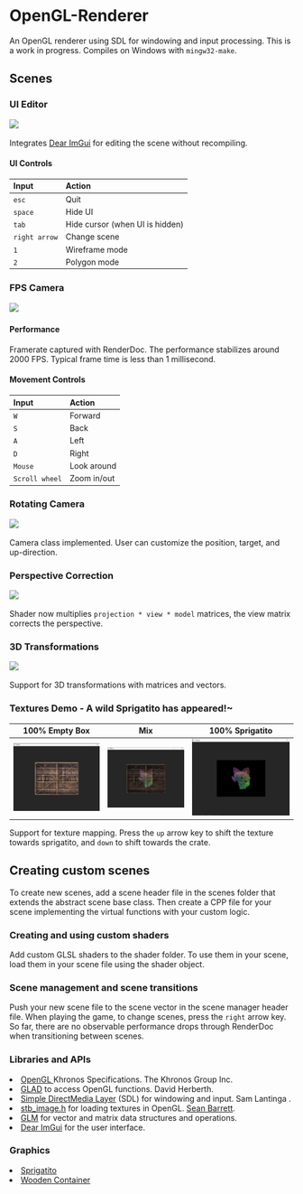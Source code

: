 # OpenGL-Renderer
An OpenGL renderer using SDL for windowing and input processing. This is a work in progress. Compiles on Windows with `mingw32-make`. 

## Scenes

### UI Editor
<img src="images/OGL_Editor.gif">

Integrates <a href="https://github.com/ocornut/imgui">Dear ImGui</a> for editing the scene without recompiling. 

#### UI Controls
|Input|Action|
|:---|:---|
|`esc`|Quit|
|`space`|Hide UI|
|`tab`|Hide cursor (when UI is hidden)|
|`right arrow`|Change scene|
|`1`|Wireframe mode|
|`2`|Polygon mode|

### FPS Camera
<img src="images/OGL_FPS.gif">

#### Performance
Framerate captured with RenderDoc. The performance stabilizes around 2000 FPS. Typical frame time is less than 1 millisecond.

#### Movement Controls
|Input|Action|
|:---|:---|
|`W`|Forward|
|`S`|Back|
|`A`|Left|
|`D`|Right|
|`Mouse`|Look around|
|`Scroll wheel`|Zoom in/out|

### Rotating Camera
<img src="images/OGL_RotatingCamera.gif">

Camera class implemented. User can customize the position, target, and up-direction. 

### Perspective Correction
<img src="images/OGL_Perspective.gif"> 

Shader now multiplies `projection * view * model` matrices, the view matrix corrects the perspective. 

### 3D Transformations
<img src="images/OGL_3DCrates.gif">

Support for 3D transformations with matrices and vectors.

### Textures Demo - A wild Sprigatito has appeared!~
|100% Empty Box|Mix|100% Sprigatito|
|:-------:|:--------:|:--------:|
|<img src="images/empty.png" style="height: 30%">|<img src="images/half.png" style="height: 30%">|<img src="images/full.png" style="height: 30%">

Support for texture mapping. Press the `up` arrow key to shift the texture towards sprigatito, and `down` to shift towards the crate.

## Creating custom scenes
To create new scenes, add a scene header file in the scenes folder that extends the abstract scene base class. Then create a CPP file for your scene implementing the virtual functions with your custom logic. 

### Creating and using custom shaders
Add custom GLSL shaders to the shader folder. To use them in your scene, load them in your scene file using the shader object. 

### Scene management and scene transitions
Push your new scene file to the scene vector in the scene manager header file. When playing the game, to change scenes, press the `right` arrow key. So far, there are no observable performance drops through RenderDoc when transitioning between scenes.

<!--
### (Shaders) Drawing triangles
|Solid|Solid|Wireframe|
|:---:|:----:|:------:|
|<img src="images/interpolated_color.png" style="height: 30%">|<img src="images/filled.png" style="height: 30%">|<img src="images/wireframe.png" style="height: 30%">|
Support for shaders.
-->

<!-- 
For future reference: the VBO stores the vertices, the EBO stores the vertex indices for each triangle, and the VAO specifies the settings for OpenGL to draw the triangles.
-->

### Libraries and APIs
<li>
<a href="https://www.khronos.org/opengl/">OpenGL </a> Khronos Specifications. The Khronos Group Inc.
</li>
<li>
<a href="https://github.com/Dav1dde/glad">GLAD</a> to access OpenGL functions. David Herberth.
<li>
<a href="https://github.com/libsdl-org/SDL">Simple DirectMedia Layer</a> (SDL) for windowing and input. Sam Lantinga <slouken@libsdl.org>.
</li>
<li>
<a href="https://github.com/nothings/stb/blob/master/stb_image.h">stb_image.h</a> for loading textures in OpenGL. <a href="https://github.com/nothings">Sean Barrett</a>.
</li>
<li>
<a href="https://glm.g-truc.net/0.9.8/index.html">GLM</a> for vector and matrix data structures and operations.
</li>
<li>
<a href="https://github.com/ocornut/imgui">Dear ImGui</a> for the user interface.
</li>
<!--
<li>
<a href="https://github.com/libsdl-org/SDL_image">SDL_image</a> for image decoding (might use later). Sam Lantinga <slouken@libsdl.org>
</li> 
-->

### Graphics
<li>
<a href="https://pokemon-scarlet-and-violet.fandom.com/wiki/Sprigatito">Sprigatito</a>
</li>
<li>
<a href="https://learnopengl.com/img/textures/container.jpg">Wooden Container</a>
</li>
